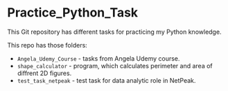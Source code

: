 # Practice_Python_Task
This Git repository has different tasks for practicing my Python knowledge.

This repo has those folders:
   - `Angela_Udemy_Course` - tasks from Angela Udemy course.
   - `shape_calculator` - program, which calculates perimeter and area of diffrent 2D figures.
   - `test_task_netpeak` - test task for data analytic role in NetPeak.

